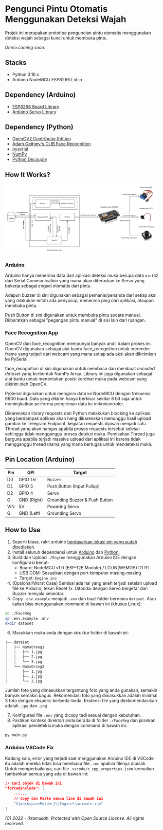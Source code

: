 # Pengunci Pintu Otomatis Menggunakan Deteksi Wajah
Projek ini merupakan prototipe penguncian pintu otomatis menggunakan deteksi wajah sebagai kunci untuk membuka pintu.

*Demo coming soon.*

## Stacks
- Python 3.10.x
- Arduino NodeMCU ESP8266 LoLin

## Dependency (Arduino)
- [ESP8266 Board Library](https://github.com/esp8266/Arduino)
- [Arduino Servo Library](https://github.com/arduino-libraries/Servo)

## Dependency (Python)
- [OpenCV2 Contributor Edition](https://github.com/opencv/opencv_contrib)
- [Adam Geitgey's DLIB Face Recognition](https://github.com/ageitgey/face_recognition)
- [pyserial](https://github.com/pyserial/pyserial)
- [NumPy](https://github.com/numpy/numpy)
- [Python Decouple](https://github.com/HBNetwork/python-decouple)

## How It Works?
![stack_arch](./Picture/stack_arch.png "Arsitektur Stacks")
### Arduino
Arduino hanya menerima data dari aplikasi deteksi muka berupa data `uint32` dari Serial Communication yang mana akan diteruskan ke Servo yang bekerja sebagai engsel otomatis dari pintu.

Adapun buzzer di sini digunakan sebagai pemanis/penanda dari setiap aksi yang dilakukan entah ada penyusup, menerima ping dari aplikasi, ataupun membuka pintu.

Push Button di sini digunakan untuk membuka pintu secara manual. Diibaratkan sebagai "pegangan pintu manual" di sisi lain dari ruangan.

### Face Recognition App
OpenCV dan face_recognition mempunyai banyak andil dalam proses ini. OpenCV digunakan sebagai alat bantu face_recognition untuk merender frame yang terjadi dari webcam yang mana setiap ada aksi akan dikirimkan ke PySerial.

face_recognition di sini digunakan untuk membaca dan membuat *encoded dataset* yang berbentuk NumPy Array. Library ini juga digunakan sebagai alat bantu untuk menentukan posisi kordinat muka pada webcam yang dikirim oleh OpenCV.

PySerial digunakan untuk mengirim data ke NodeMCU dengan frekuensi 9600 baud. Data yang dikirim hanya berkisar sekitar 8 bit saja untuk meningkatkan performa pengiriman data ke mikrokontroler.

Dikarenakan library requests dari Python melakukan blocking ke aplikasi yang berdampak aplikasi akan hang dikarenakan menunggu hasil upload gambar ke Telegram Endpoint, kegiatan requests dipisah menjadi satu Thread yang akan hangus apabila proses requests tersebut selesai sehingga tidak mengganggu proses deteksi muka. Pemisahan Thread juga berguna apabila terjadi massive upload dari aplikasi ini karena tidak mengganggu thread utama yang mana bertugas untuk mendeteksi muka.

## Pin Location (Arduino)
| Pin | GPI | Target |
|-----|-----|--------|
| D0 | GPIO 16 | Buzzer |
| D1 | GPIO 5 | Push Button (Input Pullup) |
| D2 | GPIO 4 | Servo |
| G | GND (Right) | Grounding Buzzer & Push Button |
| VIN | 5V | Powering Servo |
| G | GND (Left) | Grounding Servo |

## How to Use
1. Seperti biasa, rakit arduino [berdasarkan lokasi pin yang sudah disediakan](#pin-location-arduino).
2. Install seluruh dependensi untuk [Arduino](#dependency-arduino) dan [Python](#dependency-python).
3. Build dan Upload `./Engine` menggunakan Arduino IDE dengan konfigurasi beriut:
    - Board: NodeMCU v1.0 (ESP-12E Module) / LOLIN(WEMOS) D1 R1
    - USB COM: Sesuaikan dengan port komputer masing-masing
    - Target: `Engine.ino`
4. (Opsional/Worst Case) Semisal ada hal yang aneh terjadi setelah upload file ke Arduino, tekan Reset 1x. Ditandai dengan Servo bergetar dan Buzzer menyala sebentar.
5. Copy `.env.example` menjadi `.env` dan buat folder bernama `dataset`. Atau kalian bisa menggunakan command di bawah ini (khusus Linux):
```sh
cd ./FaceReg
cp .env.example .env
mkdir dataset
```
6. Masukkan muka anda dengan struktur folder di bawah ini:
```
├── dataset
│   ├── NamaOrang1
│   │   ├── 1.jpg
│   │   ├── 2.jpg
│   │   └── 3.jpg
│   └── NamaOrang2
│       ├── 1.jpg
│       ├── 2.jpg
│       └── 3.jpg
```
Jumlah foto yang dimasukkan tergantung foto yang anda gunakan, semakin banyak semakin bagus. Rekomendasi foto yang dimasukkan adalah minimal 3 foto dengan ekspersi berbeda-beda. Ekstensi file yang direkomendasikan adalah `.jpg` dan `.png`

7. Konfigurasi file `.env` yang dicopy tadi sesuai dengan kebutuhan.
8. Pastikan konteks direktori anda berada di folder `./FaceReg` dan jalankan aplikasi pendeteksi muka dengan command di bawah ini:
```sh
py main.py
```

### Arduino VSCode Fix
Kadang kala, error yang terjadi saat menggunakan Arduino IDE di VSCode itu adalah mereka tidak bisa membaca file `.ino` apabila filenya dipisah. Untuk memperbaikinya, cari file `.vscode/c_cpp_properties.json` kemudian tambahkan semua yang ada di bawah ini:
```json
// Cari objek di bawah ini
"forcedInclude": [
    .....,
    // Copy dan Paste semua line di bawah ini
    "${workspaceFolder}\\Engine\\animate.ino"
]
```

*(C) 2022 - Ikramullah. Protected with Open Source License. All rights reserved.*
